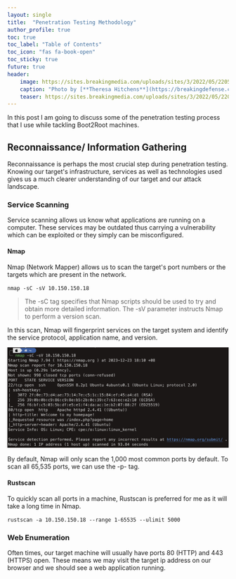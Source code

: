 ```yaml
---
layout: single
title:  "Penetration Testing Methodology"
author_profile: true
toc: true
toc_label: "Table of Contents"
toc_icon: "fas fa-book-open"
toc_sticky: true
future: true
header:
    image: https://sites.breakingmedia.com/uploads/sites/3/2022/05/220524_cybersecurity_north_america_GettyImages-1213223956-scaled.jpg
    caption: "Photo by [**Theresa Hitchens**](https://breakingdefense.com/author/thitchens/) on [**Breaking Defense**](https://breakingdefense.com/2023/03/new-watch-center-to-ring-alarms-on-space-related-cyber-threats/)"
    teaser: https://sites.breakingmedia.com/uploads/sites/3/2022/05/220524_cybersecurity_north_america_GettyImages-1213223956-scaled-1024x576.jpg
---
```


In this post I am going to discuss some of the penetration testing process that I use while tackling Boot2Root machines.

## Reconnaissance/ Information Gathering

Reconnaissance is perhaps the most crucial step during penetration testing. Knowing our target's infrastructure, services as well as technologies used gives us a much clearer understanding of our target and our attack landscape.

### Service Scanning

Service scanning allows us know what applications are running on a computer. These services may be outdated thus carrying a vulnerability which can be exploited or they simply can be misconfigured.

#### Nmap

Nmap (Network Mapper) allows us to scan the target's port numbers or the targets which are present in the network.

```
nmap -sC -sV 10.150.150.18
```

> The -sC tag specifies that Nmap scripts should be used to try and obtain more detailed information. The -sV parameter instructs Nmap to perform a version scan. 

In this scan, Nmap will fingerprint services on the target system and identify the service protocol, application name, and version.

![](/assets/images/nmap.png)

By default, Nmap will only scan the 1,000 most common ports by default. To scan all 65,535 ports, we can use the -p- tag.

#### Rustscan

To quickly scan all ports in a machine, Rustscan is preferred for me as it will take a long time in Nmap.

```
rustscan -a 10.150.150.18 --range 1-65535 --ulimit 5000
```

### Web Enumeration

Often times, our target machine will usually have ports 80 (HTTP) and 443 (HTTPS) open. These means we may visit the target ip address on our browser and we should see a web application running.

